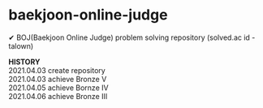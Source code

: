 # baekjoon-online-judge
✔ BOJ(Baekjoon Online Judge) problem solving repository (solved.ac id - talown)

**HISTORY**</br>
2021.04.03 create repository</br>
2021.04.03 achieve Bronze V</br>
2021.04.05 achieve Bornze IV</br>
2021.04.06 achieve Bronze III</br>
